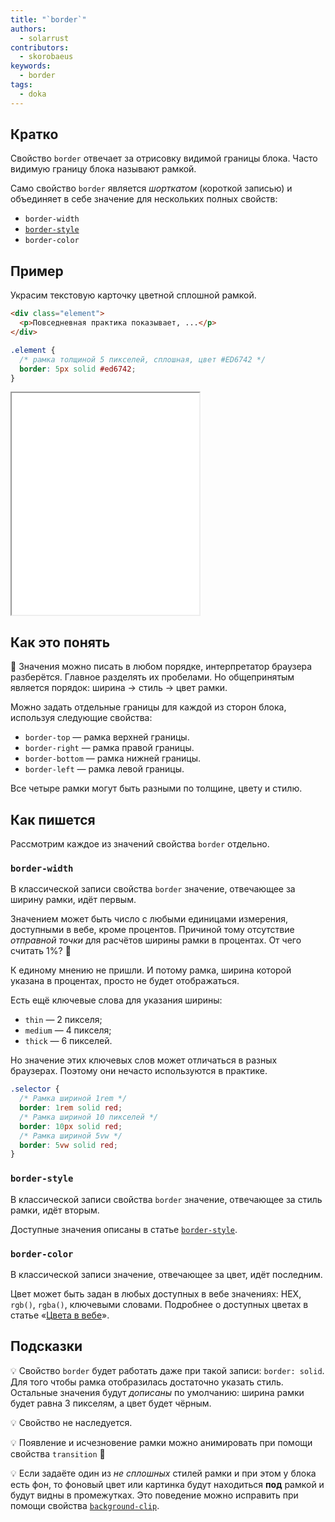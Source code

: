 ```yaml
---
title: "`border`"
authors:
  - solarrust
contributors:
  - skorobaeus
keywords:
  - border
tags:
  - doka
---
```


## Кратко

Свойство `border` отвечает за отрисовку видимой границы блока. Часто видимую границу блока называют рамкой.

Само свойство `border` является _шорткатом_ (короткой записью) и объединяет в себе значение для нескольких полных свойств:

- `border-width`
- [`border-style`](/css/border-style)
- `border-color`

## Пример

Украсим текстовую карточку цветной сплошной рамкой.

```html
<div class="element">
  <p>Повседневная практика показывает, ...</p>
</div>
```

```css
.element {
  /* рамка толщиной 5 пикселей, сплошная, цвет #ED6742 */
  border: 5px solid #ed6742;
}
```

<iframe title="Обычная рамка" src="demos/basic/" height="355" sandbox></iframe>

## Как это понять

🤖 Значения можно писать в любом порядке, интерпретатор браузера разберётся. Главное разделять их пробелами. Но общепринятым является порядок: ширина → стиль → цвет рамки.

Можно задать отдельные границы для каждой из сторон блока, используя следующие свойства:

- `border-top` — рамка верхней границы.
- `border-right` — рамка правой границы.
- `border-bottom` — рамка нижней границы.
- `border-left` — рамка левой границы.

Все четыре рамки могут быть разными по толщине, цвету и стилю.

## Как пишется

Рассмотрим каждое из значений свойства `border` отдельно.

### `border-width`

В классической записи свойства `border` значение, отвечающее за ширину рамки, идёт первым.

Значением может быть число с любыми единицами измерения, доступными в вебе, кроме процентов. Причиной тому отсутствие _отправной точки_ для расчётов ширины рамки в процентах. От чего считать 1%? 🤔

К единому мнению не пришли. И потому рамка, ширина которой указана в процентах, просто не будет отображаться.

Есть ещё ключевые слова для указания ширины:

- `thin` — 2 пикселя;
- `medium` — 4 пикселя;
- `thick` — 6 пикселей.

Но значение этих ключевых слов может отличаться в разных браузерах. Поэтому они нечасто используются в практике.

```css
.selector {
  /* Рамка шириной 1rem */
  border: 1rem solid red;
  /* Рамка шириной 10 пикселей */
  border: 10px solid red;
  /* Рамка шириной 5vw */
  border: 5vw solid red;
}
```

### `border-style`

В классической записи свойства `border` значение, отвечающее за стиль рамки, идёт вторым.

Доступные значения описаны в статье [`border-style`](/css/border-style).

### `border-color`

В классической записи значение, отвечающее за цвет, идёт последним.

Цвет может быть задан в любых доступных в вебе значениях: HEX, `rgb()`, `rgba()`, ключевыми словами. Подробнее о доступных цветах в статье «[Цвета в вебе](/css/web-colors)».

## Подсказки

💡 Свойство `border` будет работать даже при такой записи: `border: solid`. Для того чтобы рамка отобразилась достаточно указать стиль. Остальные значения будут _дописаны_ по умолчанию: ширина рамки будет равна 3 пикселям, а цвет будет чёрным.

💡 Свойство не наследуется.

💡 Появление и исчезновение рамки можно анимировать при помощи свойства `transition` 🥳

💡 Если задаёте один из _не сплошных_ стилей рамки и при этом у блока есть фон, то фоновый цвет или картинка будут находиться **под** рамкой и будут видны в промежутках. Это поведение можно исправить при помощи свойства [`background-clip`](/css/background-clip).
